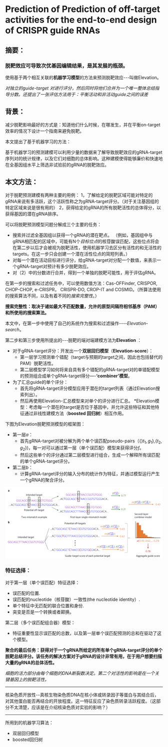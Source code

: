 # Prediction of Prediction of off-target activities for the end-to-end design of CRISPR guide RNAs

## 摘要：

### 脱靶效应可导致次优基因编辑结果，是其发展的瓶颈。  

使用基于两个相互关联的**机器学习模型**的方法来预测脱靶效应---叫做Elevation。  

*对独立的guide-target 对进行评分，然后同时将他们合并为一个唯一整体总结指导分数。还提出了一张评估方法用于：平衡活动和非活动guide之间的误差*

## 背景：

减少脱靶影响最好的方式是：知道他们什么时候，在哪发生，并在平衡on-target效率的情况下设计一个指南来避免脱靶。

本文提出了基于机器学习的方法：   

基于机器学习的预测建模可以利用少量的数据来了解导致脱靶效应的gRNA-target序列对的统计规律，以及它们对细胞的总体影响。这种建模使得能够廉价和快速地在全基因组水平上筛选非试验前的gRNA的脱靶效应。  

## 本文方法：

对于脱靶预测建模有两种主要的用例：
1，了解给定的脱靶区域可能对特定的gRNA来说有多活跃，这个活跃性称之为gRNA-target评分。（对于关注基因组的特定区域来说是很有用的）
2，获得给定的gRNA的所有脱靶活性的总体得分，以获得基因的潜在gRNA排序。  

可以将脱靶预测模型问题分解成三个主要的任务：  

* 搜索并过滤全基因组以获得一个gRNA的潜在靶点。  （例如，基因组中与gRNA相匹配的区域中，可能有N个*目标位点*的核苷酸误匹配，这些位点将会在第二步以后才会被视为脱靶活性，使用机器学习去区分有活性的和无活性的targets。在这一步只会创建一个潜在活性位点的简短列表。）
* 对每一个潜在活动目标进行评分，给gRNA-target对分配一个数值，来表示一个gRNA-target对预计有多少脱靶效应。  
* 对（2）中的分数进行合并，得到一个单独的脱靶可能性，用于评估gRNA。

在第一步的搜索和过滤任务中，可以使用数值方法：Cas-OFFinder, CRISPOR, CHOP-CHOP,
e-CRISPR， CRISPR-DO, CROP-IT and COSMID。（所算法使用的搜索算法不同，以及有着不同的*搜索完整性*。）  

**搜索完整性：取决于诸如最大不匹配数量，允许的原型间隔符相邻基序（PAM）和所使用的搜索算法。**  

本文中，在第一步中使用了自己的系统作为搜索和过滤操作----*Elevation-search*。  

第二步和第三步使用所提出的---脱靶的端对端建模方法为**Elevation**  ：

* 对于gRNA-target评分：开发出一个**双层回归模型**（**Elevation-score**）：  
  * 第一层学习预测单个错配（target与预期的target之间，因此也包括替代的PAM）脱靶活性。
  * 第二层模型学习如何将来自具有多个错配的gRNA-target对的单错配模型的预测组合成单个gRNA-target得分—-**‘combiner’模型**。  
* 为了汇总guide的单个评分：
  * 首先将gRNA-target评分模型应用于潜在的target列表（通过Elevation搜索列出）。
  * 然后再使用Elevation-汇总模型来对单个的评分进行汇总。
    *Elevation模型：考虑每一个潜在的target是否位于基因中，并允许这些特征和其他特征通过非线性建模方法（**boosted 回归树**）相互作用。    

下图为Elevation脱靶预测模型的框架图：  

* 第一层*a*：
  * 首先gRNA-target对被分解为两个单个误匹配pseudo-pairs（{}$t_1,g_1$},{$t_2,g_2$})，每一对可以通过第一层（单个误匹配）模型来获得评分$f$。
  * 然后这些单个的评分通过第二层模型进行组合，生成一个解释所有误匹配的单个gRNA-target评分。  
* 第二层*b*：  
  * 计算gRNA-target评分的输入分布的统计作为特征，并通过模型运行产生一个gRNA的聚合评分。

![scheme](1.PNG)  

### 特征选择：

对于第一层（单个误匹配）特征选择：  

* 误匹配的位置.
* 误匹配的nucleotide（核苷酸）一致性(the nucleotide identity）.
* 单个特征中无匹配的联合位置和身份.
* 突变是否是一个转换或者颠换。  

第二层（多个误匹配组合器）模型：

* 特征重要性显示误匹配的总数，以及第一层单个误匹配预测的总和在驱动了这个模型。  

**聚合的最后任务：获得对于一个gRNA所给定的所有单个gRNA-target评分的单个脱靶总结评分。该任务的解决方案对于gRNA的设计非常有用，在于用户想要扫描大量的gRNA的总体活性。**   

*细胞的活力部分由每个细胞的DNA断裂数决定。第二个对活性的影响是在一个关键基因上的脱靶活性。*

------------------------------------------

核染色质开放性--真核生物染色质DNA在核小体或转录因子等蛋白与其结合后，对其他蛋白能否再结合的开放程度。这一特征反应了染色质转录活跃程度。（这部分不太清楚，应该是在介绍核染色质对实验的影响？）

-----------------------------------------------------------------------































所用到的机器学习算法：  

* 双层回归模型
* boosted回归树



